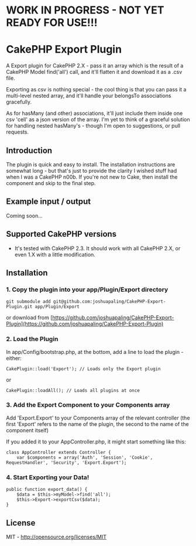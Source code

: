 # WORK IN PROGRESS - NOT YET READY FOR USE!!! #




# CakePHP Export Plugin #

A Export plugin for CakePHP 2.X - pass it an array which is the result of a CakePHP Model find('all') call, and it'll flatten it and download it as a .csv file.

Exporting as csv is nothing special - the cool thing is that you can pass it a multi-level nested array, and it'll handle your belongsTo associations gracefully.

As for hasMany (and other) associations, it'll just include them inside one csv 'cell' as a json version of the array. I'm yet to think of a graceful solution for handling nested hasMany's - though I'm open to suggestions, or pull requests.


## Introduction ##

The plugin is quick and easy to install. The installation instructions are somewhat long - but that's just to provide the clarity I wished stuff had when I was a CakePHP n00b. If you're not new to Cake, then install the component and skip to the final step.


## Example input / output ##

Coming soon...

## Supported CakePHP versions ##

* It's tested with CakePHP 2.3. It should work with all CakePHP 2.X, or even 1.X with a little modification.

## Installation ##

### 1. Copy the plugin into your app/Plugin/Export directory ###

	git submodule add git@github.com:joshuapaling/CakePHP-Export-Plugin.git app/Plugin/Export

or download from [https://github.com/joshuapaling/CakePHP-Export-Plugin](https://github.com/joshuapaling/CakePHP-Export-Plugin)

### 2. Load the Plugin ###

In app/Config/bootstrap.php, at the bottom, add a line to load the plugin - either:

	CakePlugin::load('Export'); // Loads only the Export plugin

or

	CakePlugin::loadAll(); // Loads all plugins at once

### 3. Add the Export Component to your Components array ###

Add 'Export.Export' to your Components array of the relevant controller (the first 'Export' refers to the name of the plugin, the second to the name of the component itself)

If you added it to your AppController.php, it might start something like this:

	class AppController extends Controller {
		var $components = array('Auth', 'Session', 'Cookie', RequestHandler', 'Security', 'Export.Export');

### 4. Start Exporting your Data! ###

	public function export_data() {
		$data = $this->myModel->find('all');
		$this->Export->exportCsv($data);
	}


## License ##

MIT - http://opensource.org/licenses/MIT